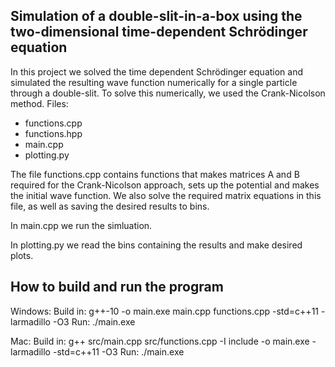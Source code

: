 Simulation of a double-slit-in-a-box using the two-dimensional time-dependent Schrödinger equation 
---------------------------------------------------------------------------------------------------

In this project we solved the time dependent Schrödinger equation and simulated the resulting wave function numerically for a single particle through a double-slit.
To solve this numerically, we used the Crank-Nicolson method.
Files:

- functions.cpp
- functions.hpp
- main.cpp
- plotting.py

The file functions.cpp contains functions that makes matrices A and B required for the Crank-Nicolson approach, sets up the potential and makes the initial wave function. We also solve the required matrix equations in this file, as well as saving the desired results to bins. 

In main.cpp we run the simluation. 

In plotting.py we read the bins containing the results and make desired plots. 


## How to build and run the program
Windows: Build in: g++-10 -o main.exe main.cpp functions.cpp -std=c++11 -larmadillo -O3 Run: ./main.exe

Mac: Build in: g++ src/main.cpp src/functions.cpp -I include -o main.exe -larmadillo -std=c++11 -O3 Run: ./main.exe
